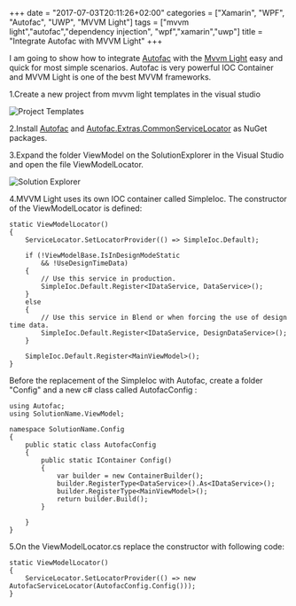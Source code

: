 +++
date = "2017-07-03T20:11:26+02:00"
categories = ["Xamarin", "WPF", "Autofac", "UWP", "MVVM Light"]
tags = ["mvvm light","autofac","dependency injection", "wpf","xamarin","uwp"]
title = "Integrate Autofac with MVVM Light"
+++

I am going to show how to integrate [Autofac](https://autofac.org/) with the [Mvvm Light](http://www.mvvmlight.net/) easy and quick for most simple scenarios. Autofac is very powerful IOC Container and MVVM Light is one of the best MVVM frameworks. 

1.Create a new project from mvvm light templates in the visual studio

![Project Templates](/images/mvvmlight_project_templates.JPG)
 
2.Install [Autofac](https://www.nuget.org/packages/Autofac/) and  [Autofac.Extras.CommonServiceLocator](https://www.nuget.org/packages/Autofac.Extras.CommonServiceLocator/) as NuGet packages.

3.Expand the folder ViewModel on the SolutionExplorer in the Visual Studio and open the file ViewModelLocator.

![Solution Explorer](/images/ViewmodelLocatorSolutionExplorer.JPG)

4.MVVM Light uses its own IOC container called SimpleIoc. The constructor of the  ViewModelLocator is defined:

```
static ViewModelLocator()
{
    ServiceLocator.SetLocatorProvider(() => SimpleIoc.Default);

    if (!ViewModelBase.IsInDesignModeStatic
        && !UseDesignTimeData)
    {
        // Use this service in production.
        SimpleIoc.Default.Register<IDataService, DataService>();
    }
    else
    {
        // Use this service in Blend or when forcing the use of design time data.
        SimpleIoc.Default.Register<IDataService, DesignDataService>();
    }

    SimpleIoc.Default.Register<MainViewModel>();
}
```

Before the replacement of the SimpleIoc with Autofac, create a folder "Config" and a new c# class called  AutofacConfig :

```
using Autofac;
using SolutionName.ViewModel;

namespace SolutionName.Config
{
    public static class AutofacConfig
    {
        public static IContainer Config()
        {
            var builder = new ContainerBuilder();
			builder.RegisterType<DataService>().As<IDataService>();
            builder.RegisterType<MainViewModel>();
            return builder.Build();
        }

    }
}

```

5.On the ViewModelLocator.cs replace the constructor with following code:

```
static ViewModelLocator()
{
    ServiceLocator.SetLocatorProvider(() => new AutofacServiceLocator(AutofacConfig.Config()));
}
```







